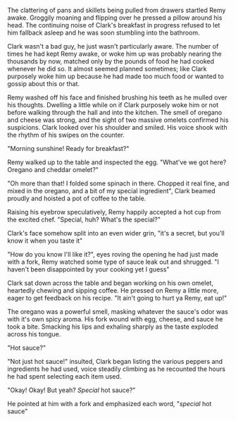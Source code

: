 The clattering of pans and skillets being pulled from drawers startled
Remy awake. Groggily moaning and flipping over he pressed a pillow
around his head. The continuing noise of Clark's breakfast in progress
refused to let him fallback asleep and he was soon stumbling into the
bathroom.

Clark wasn't a bad guy, he just wasn't particularly aware. The number of
times he had kept Remy awake, or woke him up was probably nearing the
thousands by now, matched only by the pounds of food he had cooked
whenever he did so. It almost seemed planned sometimes; like Clark
purposely woke him up because he had made too much food or wanted to
gossip about this or that.

Remy washed off his face and finished brushing his teeth as he mulled
over his thoughts. Dwelling a little while on if Clark purposely woke
him or not before walking through the hall and into the kitchen. The
smell of oregano and cheese was strong, and the sight of two massive
omelets confirmed his suspicions. Clark looked over his shoulder and
smiled. His voice shook with the rhythm of his swipes on the counter.

"Morning sunshine! Ready for breakfast?"

Remy walked up to the table and inspected the egg. "What've we got here?
Oregano and cheddar omelet?"

"Oh more than that! I folded some spinach in there. Chopped it real
fine, and mixed in the oregano, and a bit of my special ingredient",
Clark beamed proudly and hoisted a pot of coffee to the table.

Raising his eyebrow speculatively, Remy happily accepted a hot cup from
the excited chef. "Special, huh? What's the special?"

Clark's face somehow split into an even wider grin, "it's a secret, but
you'll know it when you taste it"

"How do you know I'll like it?", eyes roving the opening he had just
made with a fork, Remy watched some type of sauce leak out and shrugged.
"I haven't been disappointed by your cooking yet I guess"

Clark sat down across the table and began working on his own omelet,
heartedly chewing and sipping coffee. He pressed on Remy a little more,
eager to get feedback on his recipe. "It ain't going to hurt ya Remy, eat
up!"

The oregano was a powerful smell, masking whatever the sauce's odor was
with it's own spicy aroma. His fork wound with egg, cheese, and sauce he
took a bite. Smacking his lips and exhaling sharply as the taste
exploded across his tongue.

"Hot sauce?"

"Not just hot sauce!" insulted, Clark began listing the various peppers
and ingredients he had used, voice steadily climbing as he recounted the
hours he had spent selecting each item used.

"Okay! Okay! But yeah? _Special_ hot sauce?"

He pointed at him with a fork and emphasized each word, "_special_ hot
sauce"
